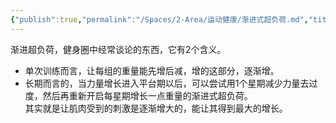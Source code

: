 ```yaml
---
{"publish":true,"permalink":"/Spaces/2-Area/运动健康/渐进式超负荷.md","title":"渐进式超负荷","created":"2022-10-02","modified":"2023-03-14","published":"2025-07-29T23:04:12.022+08:00","cssclasses":""}
---
```



渐进超负荷，健身圈中经常谈论的东西，它有2个含义。

- 单次训练而言，让每组的重量能先增后减，增的这部分，逐渐增。
- 长期而言的，当力量增长进入平台期以后，可以尝试用1个星期减少力量去过度，然后再重新开启每星期增长一点重量的渐进式超负荷。  
其实就是让肌肉受到的刺激是逐渐增大的，能让其得到最大的增长。
